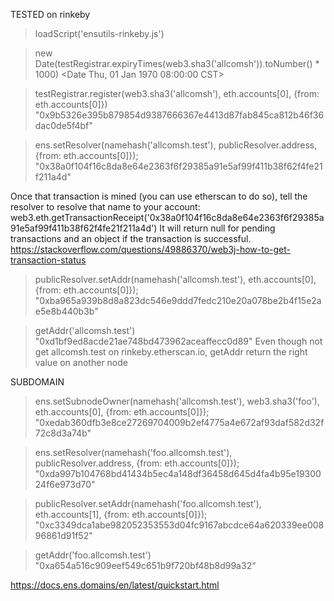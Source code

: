 TESTED on rinkeby
> loadScript('ensutils-rinkeby.js')
 
> new Date(testRegistrar.expiryTimes(web3.sha3('allcomsh')).toNumber() * 1000)
<Date Thu, 01 Jan 1970 08:00:00 CST>

> testRegistrar.register(web3.sha3('allcomsh'), eth.accounts[0], {from: eth.accounts[0]})
"0x9b5326e395b879854d9387666367e4413d87fab845ca812b46f36dac0de5f4bf"

> ens.setResolver(namehash('allcomsh.test'), publicResolver.address, {from: eth.accounts[0]});
"0x38a0f104f16c8da8e64e2363f6f29385a91e5af99f411b38f62f4fe21f211a4d"

Once that transaction is mined (you can use etherscan to do so), tell the resolver to resolve that name to your account:
web3.eth.getTransactionReceipt('0x38a0f104f16c8da8e64e2363f6f29385a91e5af99f411b38f62f4fe21f211a4d')
It will return null for pending transactions and an object if the transaction is successful.
https://stackoverflow.com/questions/49886370/web3j-how-to-get-transaction-status

> publicResolver.setAddr(namehash('allcomsh.test'), eth.accounts[0], {from: eth.accounts[0]});
"0xba965a939b8d8a823dc546e9ddd7fedc210e20a078be2b4f15e2ae5e8b440b3b"

> getAddr('allcomsh.test')
"0xd1bf9ed8acde21ae748bd473962aceaffecc0d89"
Even though not get allcomsh.test on rinkeby.etherscan.io, getAddr return the right value on another node

SUBDOMAIN
> ens.setSubnodeOwner(namehash('allcomsh.test'), web3.sha3('foo'), eth.accounts[0], {from: eth.accounts[0]});
"0xedab360dfb3e8ce27269704009b2ef4775a4e672af93daf582d32f72c8d3a74b"

> ens.setResolver(namehash('foo.allcomsh.test'), publicResolver.address, {from: eth.accounts[0]});
"0xda997b104768bd41434b5ec4a148df36458d645d4fa4b95e1930024f6e973d70"

> publicResolver.setAddr(namehash('foo.allcomsh.test'), eth.accounts[1], {from: eth.accounts[0]});
"0xc3349dca1abe982052353553d04fc9167abcdce64a620339ee00896861d91f52"

> getAddr('foo.allcomsh.test')
"0xa654a516c909eef549c651b9f720bf48b8d99a32"

https://docs.ens.domains/en/latest/quickstart.html

